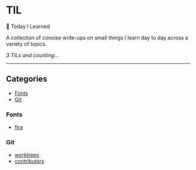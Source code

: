 # TIL

:pushpin: Today I Learned

A collection of concise write-ups on small things I learn day to day across a
variety of topics. 

_3 TILs and counting..._

---

## Categories

* [Fonts](#fonts)
* [Git](#git)

### Fonts

- [fira](fonts/fira.md)

### Git

- [worktrees](git/worktrees.md)
- [contributors](git/contributors.md)
